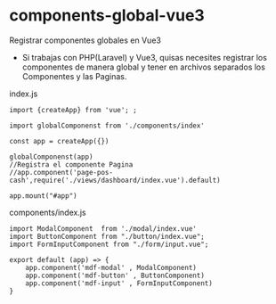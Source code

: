 # components-global-vue3
Registrar componentes globales en Vue3
- Si trabajas con PHP(Laravel) y Vue3, quisas necesites registrar los componentes de manera global y tener en archivos separados los Componentes y las Paginas.

index.js
```
import {createApp} from 'vue'; ;

import globalComponenst from './components/index'

const app = createApp({}) 
 
globalComponenst(app)
//Registra el componente Pagina
//app.component('page-pos-cash',require('./views/dashboard/index.vue').default)

app.mount("#app")
```
components/index.js
```
import ModalComponent  from './modal/index.vue' 
import ButtonComponent from "./button/index.vue";
import FormInputComponent from "./form/input.vue"; 
 
export default (app) => {
    app.component('mdf-modal' , ModalComponent)  
    app.component('mdf-button' , ButtonComponent)
    app.component('mdf-input' , FormInputComponent)  
}
```
